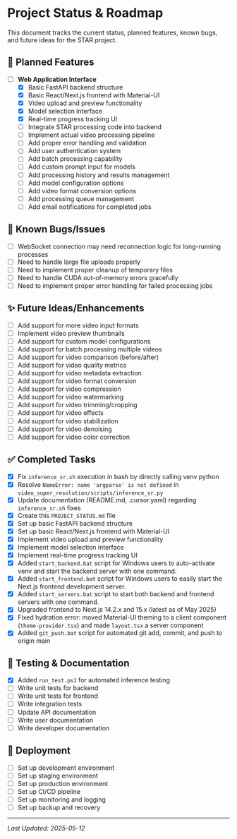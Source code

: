 # Project Status & Roadmap

This document tracks the current status, planned features, known bugs, and future ideas for the STAR project.

## 🎯 Planned Features

- [ ] **Web Application Interface**
  - [x] Basic FastAPI backend structure
  - [x] Basic React/Next.js frontend with Material-UI
  - [x] Video upload and preview functionality
  - [x] Model selection interface
  - [x] Real-time progress tracking UI
  - [ ] Integrate STAR processing code into backend
  - [ ] Implement actual video processing pipeline
  - [ ] Add proper error handling and validation
  - [ ] Add user authentication system
  - [ ] Add batch processing capability
  - [ ] Add custom prompt input for models
  - [ ] Add processing history and results management
  - [ ] Add model configuration options
  - [ ] Add video format conversion options
  - [ ] Add processing queue management
  - [ ] Add email notifications for completed jobs

## 🐛 Known Bugs/Issues

- [ ] WebSocket connection may need reconnection logic for long-running processes
- [ ] Need to handle large file uploads properly
- [ ] Need to implement proper cleanup of temporary files
- [ ] Need to handle CUDA out-of-memory errors gracefully
- [ ] Need to implement proper error handling for failed processing jobs

## ✨ Future Ideas/Enhancements

- [ ] Add support for more video input formats
- [ ] Implement video preview thumbnails
- [ ] Add support for custom model configurations
- [ ] Add support for batch processing multiple videos
- [ ] Add support for video comparison (before/after)
- [ ] Add support for video quality metrics
- [ ] Add support for video metadata extraction
- [ ] Add support for video format conversion
- [ ] Add support for video compression
- [ ] Add support for video watermarking
- [ ] Add support for video trimming/cropping
- [ ] Add support for video effects
- [ ] Add support for video stabilization
- [ ] Add support for video denoising
- [ ] Add support for video color correction

## ✅ Completed Tasks

- [x] Fix `inference_sr.sh` execution in bash by directly calling venv python
- [x] Resolve `NameError: name 'argparse' is not defined` in `video_super_resolution/scripts/inference_sr.py`
- [x] Update documentation (README.md, .cursor.yaml) regarding `inference_sr.sh` fixes
- [x] Create this `PROJECT_STATUS.md` file
- [x] Set up basic FastAPI backend structure
- [x] Set up basic React/Next.js frontend with Material-UI
- [x] Implement video upload and preview functionality
- [x] Implement model selection interface
- [x] Implement real-time progress tracking UI
- [x] Added `start_backend.bat` script for Windows users to auto-activate venv and start the backend server with one command.
- [x] Added `start_frontend.bat` script for Windows users to easily start the Next.js frontend development server.
- [x] Added `start_servers.bat` script to start both backend and frontend servers with one command.
- [x] Upgraded frontend to Next.js 14.2.x and 15.x (latest as of May 2025)
- [x] Fixed hydration error: moved Material-UI theming to a client component (`theme-provider.tsx`) and made `layout.tsx` a server component
- [x] Added `git_push.bat` script for automated git add, commit, and push to origin main

## 🧪 Testing & Documentation

- [x] Added `run_test.ps1` for automated inference testing
- [ ] Write unit tests for backend
- [ ] Write unit tests for frontend
- [ ] Write integration tests
- [ ] Update API documentation
- [ ] Write user documentation
- [ ] Write developer documentation

## 🚀 Deployment
- [ ] Set up development environment
- [ ] Set up staging environment
- [ ] Set up production environment
- [ ] Set up CI/CD pipeline
- [ ] Set up monitoring and logging
- [ ] Set up backup and recovery

---
*Last Updated: 2025-05-12* 